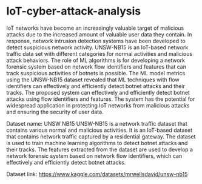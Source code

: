 # IoT-cyber-attack-analysis
IoT networks have become an increasingly valuable target of malicious attacks due to the increased amount of valuable user data they contain. In response, network intrusion detection systems have been developed to detect suspicious network activity. UNSW-NB15 is an IoT-based network traffic data set with different categories for normal activities and malicious attack behaviors. The role of ML algorithms is for developing a network forensic system based on network flow identifiers and features that can track suspicious activities of botnets is possible. The ML model metrics using the UNSW-NB15 dataset revealed that ML techniques with flow identifiers can effectively and efficiently detect botnet attacks and their tracks. The proposed system can effectively and efficiently detect botnet attacks using flow identifiers and features. The system has the potential for widespread application in protecting IoT networks from malicious attacks and ensuring the security of user data.

Dataset name: UNSW NB15
UNSW-NB15 is a network traffic dataset that contains various normal and malicious activities. It is an IoT-based dataset that contains network traffic captured by a residential gateway. The dataset is used to train machine learning algorithms to detect botnet attacks and their tracks. The features extracted from the dataset are used to develop a network forensic system based on network flow identifiers, which can effectively and efficiently detect botnet attacks. 

Dataset link: https://www.kaggle.com/datasets/mrwellsdavid/unsw-nb15
